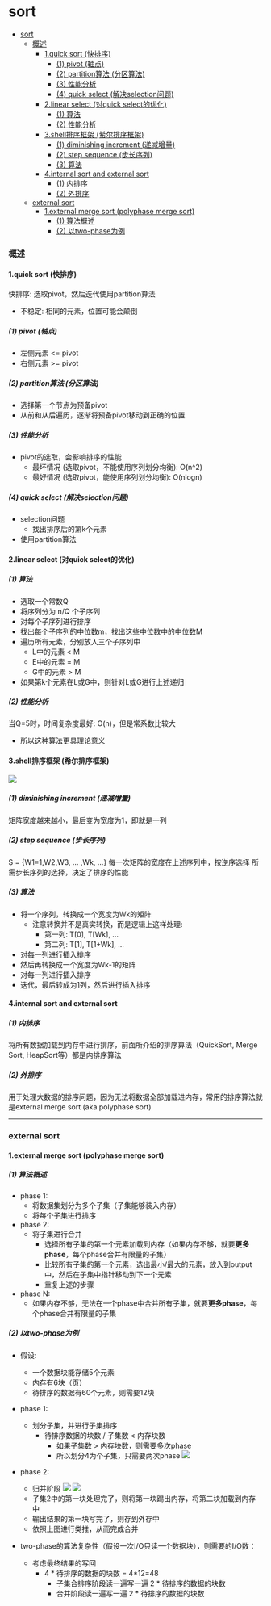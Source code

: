 # sort 


<!-- @import "[TOC]" {cmd="toc" depthFrom=1 depthTo=6 orderedList=false} -->

<!-- code_chunk_output -->

- [sort](#sort)
    - [概述](#概述)
      - [1.quick sort (快排序)](#1quick-sort-快排序)
        - [(1) pivot (轴点)](#1-pivot-轴点)
        - [(2) partition算法 (分区算法)](#2-partition算法-分区算法)
        - [(3) 性能分析](#3-性能分析)
        - [(4) quick select (解决selection问题)](#4-quick-select-解决selection问题)
      - [2.linear select (对quick select的优化)](#2linear-select-对quick-select的优化)
        - [(1) 算法](#1-算法)
        - [(2) 性能分析](#2-性能分析)
      - [3.shell排序框架 (希尔排序框架)](#3shell排序框架-希尔排序框架)
        - [(1) diminishing increment (递减增量)](#1-diminishing-increment-递减增量)
        - [(2) step sequence (步长序列)](#2-step-sequence-步长序列)
        - [(3) 算法](#3-算法)
      - [4.internal sort and external sort](#4internal-sort-and-external-sort)
        - [(1) 内排序](#1-内排序)
        - [(2) 外排序](#2-外排序)
    - [external  sort](#external--sort)
      - [1.external merge sort (polyphase merge sort)](#1external-merge-sort-polyphase-merge-sort)
        - [(1) 算法概述](#1-算法概述)
        - [(2) 以two-phase为例](#2-以two-phase为例)

<!-- /code_chunk_output -->

### 概述

#### 1.quick sort (快排序)

快排序: 选取pivot，然后迭代使用partition算法

* 不稳定: 相同的元素，位置可能会颠倒

##### (1) pivot (轴点)
* 左侧元素 <= pivot
* 右侧元素 >= pivot

##### (2) partition算法 (分区算法)
* 选择第一个节点为预备pivot
* 从前和从后遍历，逐渐将预备pivot移动到正确的位置

##### (3) 性能分析
* pivot的选取，会影响排序的性能
    * 最坏情况 (选取pivot，不能使用序列划分均衡): O(n^2)
    * 最好情况 (选取pivot，能使用序列划分均衡): O(nlogn)

##### (4) quick select (解决selection问题)

* selection问题
    * 找出排序后的第k个元素
* 使用partition算法

#### 2.linear select (对quick select的优化)

##### (1) 算法

* 选取一个常数Q
* 将序列分为 n/Q 个子序列
* 对每个子序列进行排序
* 找出每个子序列的中位数m，找出这些中位数中的中位数M
* 遍历所有元素，分别放入三个子序列中
    * L中的元素 < M
    * E中的元素 = M
    * G中的元素 > M
* 如果第k个元素在L或G中，则针对L或G进行上述递归

##### (2) 性能分析

当Q=5时，时间复杂度最好: O(n)，但是常系数比较大
* 所以这种算法更具理论意义

#### 3.shell排序框架 (希尔排序框架)

![](./imgs/sort_01.png)

##### (1) diminishing increment (递减增量)
矩阵宽度越来越小，最后变为宽度为1，即就是一列

##### (2) step sequence (步长序列)
S = {W1=1,W2,W3, ... ,Wk, ...}
每一次矩阵的宽度在上述序列中，按逆序选择
所需步长序列的选择，决定了排序的性能

##### (3) 算法

* 将一个序列，转换成一个宽度为Wk的矩阵
    * 注意转换并不是真实转换，而是逻辑上这样处理:
        * 第一列: T[0], T[Wk], ...
        * 第二列: T[1], T[1+Wk], ...
* 对每一列进行插入排序
* 然后再转换成一个宽度为Wk-1的矩阵
* 对每一列进行插入排序
* 迭代，最后转成为1列，然后进行插入排序

#### 4.internal sort and external sort

##### (1) 内排序
将所有数据加载到内存中进行排序，前面所介绍的排序算法（QuickSort, Merge Sort, HeapSort等）都是内排序算法

##### (2) 外排序
用于处理大数据的排序问题，因为无法将数据全部加载进内存，常用的排序算法就是external merge sort (aka polyphase sort)

***

### external  sort

#### 1.external merge sort (polyphase merge sort)

##### (1) 算法概述

* phase 1:
  * 将数据集划分为多个子集（子集能够装入内存）
  * 将每个子集进行排序
* phase 2:
  * 将子集进行合并
    * 选择所有子集的第一个元素加载到内存（如果内存不够，就要**更多phase**，每个phase合并有限量的子集）
    * 比较所有子集的第一个元素，选出最小/最大的元素，放入到output中，然后在子集中指针移动到下一个元素
    * 重复上述的步骤
* phase N:
  * 如果内存不够，无法在一个phase中合并所有子集，就要**更多phase**，每个phase合并有限量的子集

##### (2) 以two-phase为例

* 假设:
  * 一个数据块能存储5个元素
  * 内存有6块（页）
  * 待排序的数据有60个元素，则需要12块

* phase 1:
  * 划分子集，并进行子集排序
    * 待排序数据的块数 / 子集数 < 内存块数
      * 如果子集数 > 内存块数，则需要多次phase
      * 所以划分4为个子集，只需要两次phase
  ![](./imgs/sort_02.png)

* phase 2:
  * 归并阶段
  ![](./imgs/sort_03.png)
  ![](./imgs/sort_04.png)
  * 子集2中的第一块处理完了，则将第一块踢出内存，将第二块加载到内存中
  * 输出结果的第一块写完了，则存到外存中
  * 依照上图进行类推，从而完成合并

* two-phase的算法复杂性（假设一次I/O只读一个数据块），则需要的I/O数：
  * 考虑最终结果的写回
    * 4 * 待排序的数据的块数 = 4*12=48
      * 子集合排序阶段读一遍写一遍 2 * 待排序的数据的块数
      * 合并阶段读一遍写一遍 2 * 待排序的数据的块数
